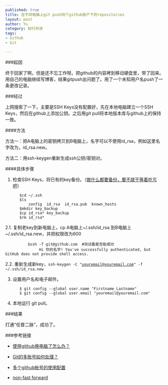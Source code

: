 ```yaml
--- 
published: true
title: 在不同电脑上git push同个github账户下的repositories
layout: post
author: Yu
category: 知行并进
tags: 
- Github
- Git

---
```

###起因

终于回家了啊，但是还不忘工作呀。把github的内容拷到移动硬盘里，带了回来。用自己的电脑继续写博客，结果gitpush出问题了。用了一个未知用户名push了一条更改记录。

###经过

上网搜索了一下，主要是SSH Keys没有配置好，先在本地电脑建立一个SSH Keys，然后在github上添加公钥。之后用git pull将本地版本库与github上的保持一致。

####方法

方法一：把A电脑上的密钥拷贝到B电脑上，名字可以不使用id_rsa，例如这里名字改为，id_rsa.new。

方法二：用ssh-keygen重新生成ssh公钥/密钥对。


####具体步骤

1. 检查SSH Keys，将已有的key备份。（[做什么都要备份，要不就干等着吃亏吧](http://yulijia.net/en/Git/2012/10/09/github-pages.html "all file on your disk folder will be deleted")）

          $cd ~/.ssh
          $ls
              config  id_rsa  id_rsa.pub  known_hosts
          $mkdir key_backup
          $cp id_rsa* key_backup
          $rm id_rsa*
2.1.  复制老key到新电脑上，cp A电脑上~/.ssh/id_rsa  到B电脑上 ~/.ssh/id_rsa.new，并把权限改为600
    
              $ssh -T git@github.com  #测试看是否能成功
                   Hi 你的名字! You've successfully authenticated, but GitHub does not provide shell access.
2.2.  重新生成新key，<code>ssh-keygen -C "youremail@youremail.com" -f ~/.ssh/id_rsa.new</code>

3. 设置用户名和电子邮件。      

  
          $ git config --global user.name "Firstname Lastname"
          $ git config --global user.email "youremail@youremail.com"
4. 本地运行 git pull。

###结果

打通<q>任督二脉</q>，成功了。

###参考链接

- [使用github换电脑了怎么办？](http://jpuyy.com/2012/07/use-github-and-change-computer.html "使用github换电脑了怎么办？")

- [Git的多账号如何处理？](https://gist.github.com/suziewong/4378434 "Git的多账号如何处理？")

- [多个github帐号的使用配置](http://goo.gl/3eUg8 "多个github帐号 google搜索结果")

- [non-fast forward](http://stackoverflow.com/questions/1713137/github-first-push-problem-how-to-merge-remote-changes "Github first push problem… how to merge remote changes?") 
